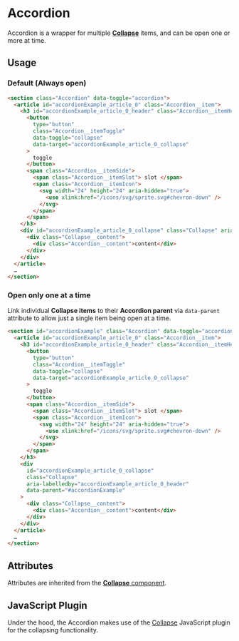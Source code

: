 # Accordion

Accordion is a wrapper for multiple [**Collapse**][collapse] items, and can be open one or more at time.

## Usage

### Default (Always open)

```html
<section class="Accordion" data-toggle="accordion">
  <article id="accordionExample_article_0" class="Accordion__item">
    <h3 id="accordionExample_article_0_header" class="Accordion__itemHeader">
      <button
        type="button"
        class="Accordion__itemToggle"
        data-toggle="collapse"
        data-target="accordionExample_article_0_collapse"
      >
        toggle
      </button>
      <span class="Accordion__itemSide">
        <span class="Accordion__itemSlot"> slot </span>
        <span class="Accordion__itemIcon">
          <svg width="24" height="24" aria-hidden="true">
            <use xlink:href="/icons/svg/sprite.svg#chevron-down" />
          </svg>
        </span>
      </span>
    </h3>
    <div id="accordionExample_article_0_collapse" class="Collapse" aria-labelledby="accordionExample_article_0_header">
      <div class="Collapse__content">
        <div class="Accordion__content">content</div>
      </div>
    </div>
  </article>
  …
</section>
```

### Open only one at a time

Link individual **Collapse items** to their **Accordion parent** via `data-parent` attribute to allow just a single item being open at a time.

```html
<section id="accordionExample" class="Accordion" data-toggle="accordion">
  <article id="accordionExample_article_0" class="Accordion__item">
    <h3 id="accordionExample_article_0_header" class="Accordion__itemHeader">
      <button
        type="button"
        class="Accordion__itemToggle"
        data-toggle="collapse"
        data-target="accordionExample_article_0_collapse"
      >
        toggle
      </button>
      <span class="Accordion__itemSide">
        <span class="Accordion__itemSlot"> slot </span>
        <span class="Accordion__itemIcon">
          <svg width="24" height="24" aria-hidden="true">
            <use xlink:href="/icons/svg/sprite.svg#chevron-down" />
          </svg>
        </span>
      </span>
    </h3>
    <div
      id="accordionExample_article_0_collapse"
      class="Collapse"
      aria-labelledby="accordionExample_article_0_header"
      data-parent="#accordionExample"
    >
      <div class="Collapse__content">
        <div class="Accordion__content">content</div>
      </div>
    </div>
  </article>
  …
</section>
```

## Attributes

Attributes are inherited from the [**Collapse** component][collapse].

## JavaScript Plugin

Under the hood, the Accordion makes use of the [Collapse][collapse] JavaScript plugin for the collapsing functionality.

[collapse]: https://github.com/lmc-eu/spirit-design-system/blob/main/packages/web/src/scss/components/Collapse/README.md
